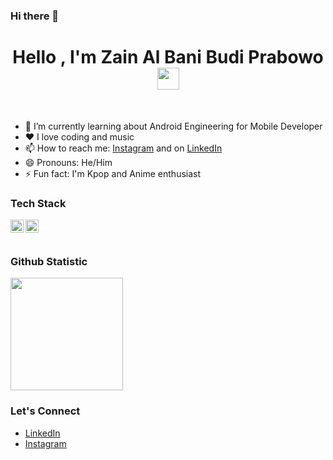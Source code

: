 ### Hi there 👋

<!--
**zainalbani/zainalbani** is a ✨ _special_ ✨ repository because its `README.md` (this file) appears on your GitHub profile.

Here are some ideas to get you started:

- 🔭 I’m currently working on ...
- 🌱 I’m currently learning ...
- 👯 I’m looking to collaborate on ...
- 🤔 I’m looking for help with ...
- 💬 Ask me about ...
- 📫 How to reach me: ...
- 😄 Pronouns: ...
- ⚡ Fun fact: ...
-->
<h1 align="center">Hello , I'm Zain Al Bani Budi Prabowo <img src="https://media.giphy.com/media/hvRJCLFzcasrR4ia7z/giphy.gif" width="35"></h1>
<br>


- 🌱 I’m currently learning about Android Engineering for Mobile Developer
- ❤️ I love coding and music
- 📫 How to reach me: [Instagram](https://www.instagram.com/bangza__) and on [LinkedIn](https://www.linkedin.com/in/zainalbani/)
- 😄 Pronouns: He/Him
- ⚡ Fun fact: I'm Kpop and Anime enthusiast

### Tech Stack
  <a href="https://kotlinlang.org/"><img align="left" alt="Kotlin" title="Kotlin" width="21px" src="https://skillicons.dev/icons?i=kotlin&theme=light" /></a>
  <a href="https://nodejs.org/"><img align="left" alt="NodeJS" title="NodeJS" width="21px" src="https://seeklogo.com/images/N/nodejs-logo-FBE122E377-seeklogo.com.png" /></a>
  
  <br>
  <br>
  
### Github Statistic
<p align="left">
<a href="https://github.com/zainalbani">
  <img height="180em" src="https://github-readme-stats.vercel.app/api/top-langs/?username=zainalbani"/>
</a>
</p>

### Let's Connect
- <a href="https://www.linkedin.com/in/zainalbani/">LinkedIn</a>
- <a href="https://instagram.com/bangza__">Instagram</a>
